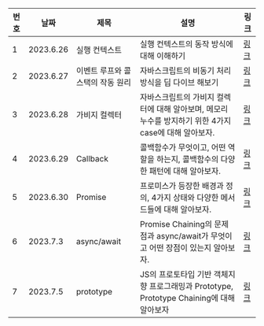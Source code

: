 | 번호 | 날짜      | 제목                              | 설명                                                                                                  | 링크                                                                                                                                      |
| ---- | --------- | --------------------------------- | ----------------------------------------------------------------------------------------------------- | ----------------------------------------------------------------------------------------------------------------------------------------- |
| 1    | 2023.6.26 | 실행 컨텍스트                     | 실행 컨텍스트의 동작 방식에 대해 이해하기                                                             | [링크](https://www.notion.so/3a5f9761819e4e27b57a4a5a7f719040)                                                                            |
| 2    | 2023.6.27 | 이벤트 루프와 콜 스택의 작동 원리 | 자바스크립트의 비동기 처리 방식을 딥 다이브 해보기                                                    | [링크](https://www.notion.so/26de8f3da3634b54bd0da84a7291be37)                                                                            |
| 3    | 2023.6.28 | 가비지 컬렉터                     | 자바스크립트의 가비지 컬렉터에 대해 알아보며, 메모리 누수를 방지하기 위한 4가지 case에 대해 알아보자. | [링크](https://www.notion.so/f8a0e9d3844e446ebbe3e4e934fbbfd2)                                                                            |
| 4    | 2023.6.29 | Callback                          | 콜백함수가 무엇이고, 어떤 역할을 하는지, 콜백함수의 다양한 패턴에 대해 알아보자.                      | [링크](https://www.notion.so/JavaScript-b92a5bd919a34383b956621ae56ca946?p=77c4cd2c2058460aa3132d1de33ddae1&pm=s)                         |
| 5    | 2023.6.30 | Promise                           | 프로미스가 등장한 배경과 정의, 4가지 상태와 다양한 메서드들에 대해 알아보자.                          | [링크](https://www.notion.so/JavaScript-b92a5bd919a34383b956621ae56ca946?p=a4c91f188fad45a4b21abbecd4b4f1e5&pm=s)                         |
| 6    | 2023.7.3  | async/await                       | Promise Chaining의 문제점과 async/await가 무엇이고 어떤 장점이 있는지 알아보자.                       | [링크](https://www.notion.so/async-await-9f118b21c86c4422aba3c7bde78c7c37)                                                                |
| 7    | 2023.7.5  | prototype                         | JS의 프로토타입 기반 객체지향 프로그래밍과 Prototype, Prototype Chaining에 대해 알아보자              | [링크](https://www.notion.so/dae85b4b17c8468baadf0fee0c070e48?v=4ef4e04e9a3e46399ed899bb6c61f575&p=e4dfa4a8f97c4c57869d8f019c294920&pm=s) |
